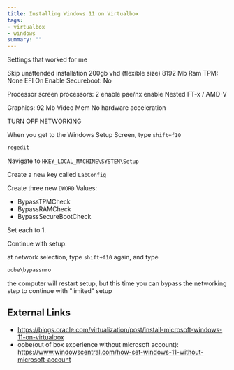 ```yaml
---
title: Installing Windows 11 on Virtualbox
tags:
- virtualbox
- windows
summary: ""
---
```


Settings that  worked  for  me

Skip unattended installation
200gb vhd (flexible size)
8192 Mb Ram
TPM: None
EFI On
Enable Secureboot: No

Processor screen
processors: 2
enable pae/nx
enable Nested FT-x / AMD-V

Graphics: 
92 Mb Video Mem
No hardware acceleration

TURN OFF NETWORKING

When you get to the Windows Setup Screen, type ```shift+f10```

```cmd
regedit
```

Navigate to ```HKEY_LOCAL_MACHINE\SYSTEM\Setup```

Create a new  key called ```LabConfig```

Create three new  ```DWORD``` Values:

* BypassTPMCheck
* BypassRAMCheck
* BypassSecureBootCheck

Set each to 1.


Continue with setup.

at network selection, type ```shift+f10``` again, and type

```cmd
oobe\bypassnro
```

the computer will restart setup, but this time you can bypass the networking step to continue with "limited" setup

## External Links

* <https://blogs.oracle.com/virtualization/post/install-microsoft-windows-11-on-virtualbox>
* oobe(out of box experience without microsoft account): <https://www.windowscentral.com/how-set-windows-11-without-microsoft-account>